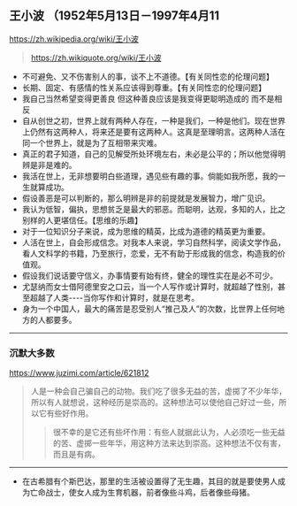## 王小波 （1952年5月13日－1997年4月11
https://zh.wikipedia.org/wiki/王小波
>https://zh.wikiquote.org/wiki/王小波
- 不可避免、又不伤害别人的事，谈不上不道德。【有关同性恋的伦理问题】
- 长期、固定、有感情的性关系应该得到尊重。【有关同性恋的伦理问题】
- 我自己当然希望变得更善良 但这种善良应该是我变得更聪明造成的 而不是相反
- 自从创世之初，世界上就有两种人存在，一种是我们，一种是他们。现在世界上仍然有这两种人，将来还是要有这两种人。这真是至理明言。这两种人活在同一个世界上，就是为了互相带来灾难。
- 真正的君子知道，自己的见解受所处环境左右，未必是公平的；所以他觉得明辨是非是难的。
- 我活在世上，无非想要明白些道理，遇见些有趣的事。倘能如我所愿，我的一生就算成功。
- 假设善恶是可以判断的，那么明辨是非的前提就是发展智力，增广见识。
- 我认为低智，偏执，思想贫乏是最大的邪恶。而聪明，达观，多知的人，比之别样的人更堪信任。【思维的乐趣】
- 对于一位知识分子来说，成为思维的精英，比成为道德的精英更为重要。
- 人活在世上，自会形成信念。对我本人来说，学习自然科学，阅读文学作品，看人文科学的书籍，乃至旅行，恋爱，无不有助于形成我的信念，构造我的价值观。
- 假设我们说话要守信义，办事情要有始有终，健全的理性实在是必不可少。
- 尤瑟纳而女士借阿德里安之口云，当一个人写作或计算时，就超越了性别，甚至超越了人类----当你写作和计算时，就是在思考。
- 身为一个中国人，最大的痛苦是忍受别人“推己及人”的次数，比世界上任何地方的人都要多。
---
### 沉默大多数
https://www.juzimi.com/article/621812
>人是一种会自己骗自己的动物。我们吃了很多无益的苦，虚掷了不少年华，所以有人就想说，这种经历是崇高的。这种想法可以使他自己好过一些，所以它有些好作用。
>>很不幸的是它还有些坏作用：有些人就据此认为，人必须吃一些无益的苦、虚掷一些年华，用这种方法来达到崇高。这种想法不仅有害，而且是有病。
---
- 在古希腊有个斯巴达，那里的生活被设置得了无生趣，其目的就是要使男人成为亡命战士，使女人成为生育机器，前者像些斗鸡，后者像些母猪。